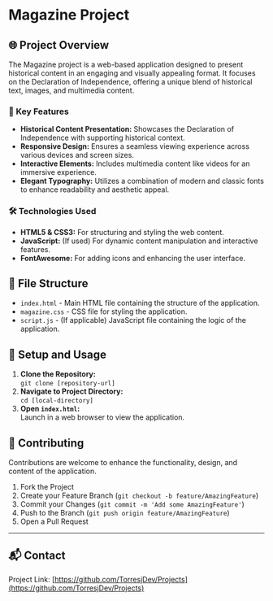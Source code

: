 # Magazine Project

## 🌐 Project Overview

The Magazine project is a web-based application designed to present historical content in an engaging and visually appealing format. It focuses on the Declaration of Independence, offering a unique blend of historical text, images, and multimedia content.

### 🌟 Key Features

- **Historical Content Presentation:** Showcases the Declaration of Independence with supporting historical context.
- **Responsive Design:** Ensures a seamless viewing experience across various devices and screen sizes.
- **Interactive Elements:** Includes multimedia content like videos for an immersive experience.
- **Elegant Typography:** Utilizes a combination of modern and classic fonts to enhance readability and aesthetic appeal.

### 🛠️ Technologies Used

- **HTML5 & CSS3:** For structuring and styling the web content.
- **JavaScript:** (If used) For dynamic content manipulation and interactive features.
- **FontAwesome:** For adding icons and enhancing the user interface.

## 📁 File Structure

- `index.html` - Main HTML file containing the structure of the application.
- `magazine.css` - CSS file for styling the application.
- `script.js` - (If applicable) JavaScript file containing the logic of the application.

## 🚀 Setup and Usage

1. **Clone the Repository:**  
   `git clone [repository-url]`
2. **Navigate to Project Directory:**  
   `cd [local-directory]`
3. **Open `index.html`:**  
   Launch in a web browser to view the application.

## 🤝 Contributing

Contributions are welcome to enhance the functionality, design, and content of the application.

1. Fork the Project
2. Create your Feature Branch (`git checkout -b feature/AmazingFeature`)
3. Commit your Changes (`git commit -m 'Add some AmazingFeature'`)
4. Push to the Branch (`git push origin feature/AmazingFeature`)
5. Open a Pull Request

---

## 📬 Contact

Project Link: [https://github.com/TorresjDev/Projects](https://github.com/TorresjDev/Projects)
